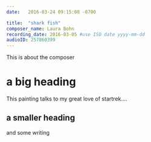 ```yaml
---
date:   2016-03-24 09:15:08 -0700

title:  "shark fish"
composer_name: Laura Bohn
recording_date: 2016-03-05 #use ISO date yyyy-mm-dd
audioID: 257860399
---
```


This is about the composer

# a big heading

This painting talks to my great love of startrek....

## a smaller heading

and some writing